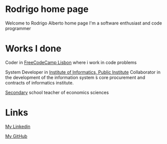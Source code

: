 

# Rodrigo home page

Welcome to Rodrigo Alberto home page
I'm a software enthusiast and code programmer

# Works I done

Coder in [FreeCodeCamp Lisbon](https://www.freecodecamplisbon.org/) where i work in code problems 

System Developer in [Institute of Informatics, Public Institute](http://www.seg-social.pt/ii-ip-instituto-de-informatica-ip)
Collaborator in the development of the information system ́s core procurement and contracts of informatics institute.

[Secondary](https://www.dgae.mec.pt/) school teacher of economics sciences

# Links

[My Linkedin](https://www.linkedin.com/in/rodalbert/)

[My GitHub](https://github.com/rodalbert)


